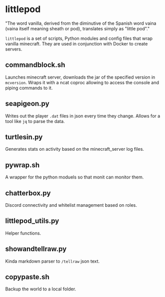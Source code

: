 # littlepod

"The word vanilla, derived from the diminutive of the Spanish word vaina (vaina itself meaning sheath or pod), translates simply as "little pod"."

`littlepod` is a set of scripts, Python modules and config files that wrap vanilla minecraft. They are used in conjunction with Docker to create servers.

## commandblock.sh

Launches minecraft server, downloads the jar of the specified version in `mcversion`. Wraps it with a ncat coproc allowing to access the console and piping commands to it. 

## seapigeon.py

Writes out the player `.dat` files in json every time they change. Allows for a tool like `jq` to parse the data.

## turtlesin.py

Generates stats on activity based on the minecraft_server log files.

## pywrap.sh

A wrapper for the python moduels so that monit can monitor them.

## chatterbox.py

Discord connectivity and whitelist management based on roles.

## littlepod_utils.py

Helper functions.

## showandtellraw.py

Kinda markdown parser to `/tellraw` json text.

## copypaste.sh

Backup the world to a local folder.
